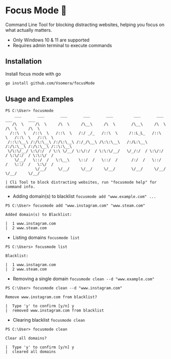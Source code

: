 
# Focus Mode 🌃

Command Line Tool for blocking distracting websites, helping you focus on what actually matters.
- Only Windows 10 & 11 are supported
- Requires admin terminal to execute commands

## Installation

Install focus mode with go

```bash
go install github.com/Vsomera/focusMode
```
    
## Usage and Examples

```
PS C:\User> focusmode
    ___       ___       ___       ___       ___         ___       ___       ___       ___
   /\  \     /\  \     /\  \     /\__\     /\  \       /\__\     /\  \     /\  \     /\  \
  /::\  \   /::\  \   /::\  \   /:/ _/_   /::\  \     /::L_L_   /::\  \   /::\  \   /::\  \
 /::\:\__\ /:/\:\__\ /:/\:\__\ /:/_/\__\ /\:\:\__\   /:/L:\__\ /:/\:\__\ /:/\:\__\ /::\:\__\
 \/\:\/__/ \:\/:/  / \:\ \/__/ \:\/:/  / \:\:\/__/   \/_/:/  / \:\/:/  / \:\/:/  / \:\:\/  /
    \/__/   \::/  /   \:\__\    \::/  /   \::/  /      /:/  /   \::/  /   \::/  /   \:\/  /
             \/__/     \/__/     \/__/     \/__/       \/__/     \/__/     \/__/     \/__/

| Cli Tool to block distracting websites, run "focusmode help" for command info.
```
- Adding domain(s) to blacklist `focusmode add "www.example.com" ...`
```
PS C:\User> focusmode add "www.instagram.com" "www.steam.com"

Added domain(s) to Blacklist:

|  1 www.instagram.com
|  2 www.steam.com
```
- Listing domains `focusmode list`
```
PS C:\Users> focusmode list

Blacklist:

|  1 www.instagram.com
|  2 www.steam.com
```

- Removing a single domain `focusmode clean --d "www.example.com"`

```
PS C:\User> focusmode clean --d "www.instagram.com"

Remove www.instagram.com from blacklist?

|  Type 'y' to confirm [y/n] y
|  removed www.instagram.com from blacklist
```
- Clearing blacklist `focusmode clean`
```
PS C:\User> focusmode clean

Clear all domains?

|  Type 'y' to confirm [y/n] y
|  cleared all domains
```
